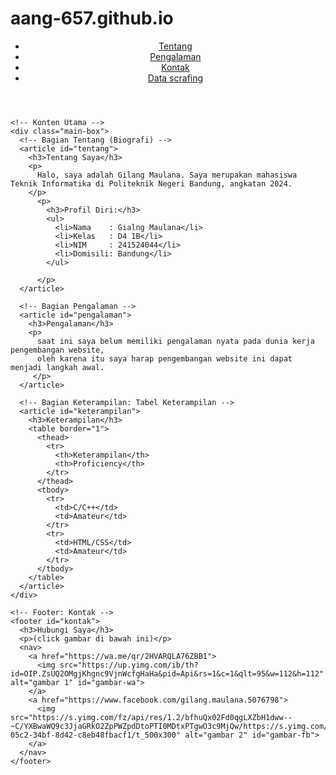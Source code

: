 # aang-657.github.io
<!DOCTYPE html>
<html lang="id">
  <head>
    <meta charset="UTF-8" />
    <meta name="viewport" content="width=device-width, initial-scale=1.0" />
    <title>Biografi Saya</title>
    <link rel="stylesheet" href="./style.css" />
    <style>
      hr {
        margin: 40px;
      }
    </style>
  </head>
  <body>
    <!-- Header: Judul dan Navigasi -->
    <header>
      <nav>
        <ul>
          <li><a href="#tentang">Tentang</a></li>
          <li><a href="#pengalaman">Pengalaman</a></li>
          <li><a href="#kontak">Kontak</a></li>
          <li><a href="#data scrafing">Data scrafing</a></li>
        </ul>
      </nav>
    </header>

    <!-- Konten Utama -->
    <div class="main-box">
      <!-- Bagian Tentang (Biografi) -->
      <article id="tentang">
        <h3>Tentang Saya</h3>
        <p>
          Halo, saya adalah Gilang Maulana. Saya merupakan mahasiswa Teknik Informatika di Politeknik Negeri Bandung, angkatan 2024.
        </p>
          <p>
            <h3>Profil Diri:</h3>
            <ul>
              <li>Nama    : Gialng Maulana</li>
              <li>Kelas   : D4 1B</li>
              <li>NIM     : 241524044</li>
              <li>Domisili: Bandung</li>
            </ul>

          </p>
      </article>

      <!-- Bagian Pengalaman -->
      <article id="pengalaman">
        <h3>Pengalaman</h3>
        <p>
          saat ini saya belum memiliki pengalaman nyata pada dunia kerja pengembangan website,
          oleh karena itu saya harap pengembangan website ini dapat menjadi langkah awal.
         </p> 
      </article>

      <!-- Bagian Keterampilan: Tabel Keterampilan -->
      <article id="keterampilan">
        <h3>Keterampilan</h3>
        <table border="1">
          <thead>
            <tr>
              <th>Keterampilan</th>
              <th>Proficiency</th>
            </tr>
          </thead>
          <tbody>
            <tr>
              <td>C/C++</td>
              <td>Amateur</td>
            </tr>
            <tr>
              <td>HTML/CSS</td>
              <td>Amateur</td>
            </tr>
          </tbody>
        </table>
      </article>
    </div>

    <!-- Footer: Kontak -->
    <footer id="kontak">
      <h3>Hubungi Saya</h3>
      <p>(click gambar di bawah ini)</p>
      <nav>
        <a href="https://wa.me/qr/2HVARQLA76ZBB1">
          <img src="https://up.yimg.com/ib/th?id=OIP.ZsUQ2OMgjKhgnc9VjnWcfgHaHa&pid=Api&rs=1&c=1&qlt=95&w=112&h=112" alt="gambar 1" id="gambar-wa">
        </a>
        <a href="https://www.facebook.com/gilang.maulana.5076798">
          <img src="https://s.yimg.com/fz/api/res/1.2/bfhuQx02Fd0qgLXZbH1dww--~C/YXBwaWQ9c3JjaGRkO2ZpPWZpdDtoPTI0MDtxPTgwO3c9MjQw/https://s.yimg.com/zb/imgv1/ff6c2336-05c2-34bf-8d42-c8eb48fbacf1/t_500x300" alt="gambar 2" id="gambar-fb">
        </a>
      </nav>
    </footer>
  </body>
</html>
